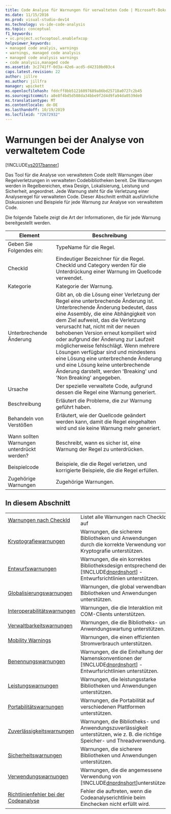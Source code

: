 ```yaml
---
title: Code Analyse für Warnungen für verwalteten Code | Microsoft-Dokumentation
ms.date: 11/15/2016
ms.prod: visual-studio-dev14
ms.technology: vs-ide-code-analysis
ms.topic: conceptual
f1_keywords:
- vc.project.vcfxcoptool.enablefxcop
helpviewer_keywords:
- managed code analyis, warnings
- warnings, managed code analysis
- managed code analysis warnings
- code analysis,managed code
ms.assetid: 3c2741ff-0d3a-42e6-acd5-d42310bd03c4
caps.latest.revision: 22
author: jillre
ms.author: jillfra
manager: wpickett
ms.openlocfilehash: fddcff8bb51216097689a86bd25718a0727c2b45
ms.sourcegitcommit: a8e8f4bd5d508da34bbe9f2d4d9fa94da0539de0
ms.translationtype: MT
ms.contentlocale: de-DE
ms.lasthandoff: 10/19/2019
ms.locfileid: "72672932"
---
```

# <a name="code-analysis-for-managed-code-warnings"></a>Warnungen bei der Analyse von verwaltetem Code
[!INCLUDE[vs2017banner](../includes/vs2017banner.md)]

Das Tool für die Analyse von verwaltetem Code stellt Warnungen über Regelverletzungen in verwalteten Codebibliotheken bereit. Die Warnungen werden in Regelbereichen, etwa Design, Lokalisierung, Leistung und Sicherheit, angeordnet. Jede Warnung steht für die Verletzung einer Analyseregel für verwalteten Code. Dieser Abschnitt enthält ausführliche Diskussionen und Beispiele für jede Warnung zur Analyse von verwaltetem Code.

 Die folgende Tabelle zeigt die Art der Informationen, die für jede Warnung bereitgestellt werden.

|Element|Beschreibung|
|----------|-----------------|
|Geben Sie Folgendes ein:|TypeName für die Regel.|
|CheckId|Eindeutiger Bezeichner für die Regel. CheckId und Category werden für die Unterdrückung einer Warnung im Quellcode verwendet.|
|Kategorie|Kategorie der Warnung.|
|Unterbrechende Änderung|Gibt an, ob die Lösung einer Verletzung der Regel eine unterbrechende Änderung ist. Unterbrechende Änderung bedeutet, dass eine Assembly, die eine Abhängigkeit von dem Ziel aufweist, das die Verletzung verursacht hat, nicht mit der neuen behobenen Version erneut kompiliert wird oder aufgrund der Änderung zur Laufzeit möglicherweise fehlschlägt. Wenn mehrere Lösungen verfügbar sind und mindestens eine Lösung eine unterbrechende Änderung und eine Lösung keine unterbrechende Änderung darstellt, werden 'Breaking' und 'Non Breaking' angegeben.|
|Ursache|Der spezielle verwaltete Code, aufgrund dessen die Regel eine Warnung generiert.|
|Beschreibung|Erläutert die Probleme, die zur Warnung geführt haben.|
|Behandeln von Verstößen|Erläutert, wie der Quellcode geändert werden kann, damit die Regel eingehalten wird und sie keine Warnung mehr generiert.|
|Wann sollten Warnungen unterdrückt werden?|Beschreibt, wann es sicher ist, eine Warnung der Regel zu unterdrücken.|
|Beispielcode|Beispiele, die die Regel verletzen, und korrigierte Beispiele, die die Regel erfüllen.|
|Zugehörige Warnungen|Zugehörige Warnungen.|

## <a name="in-this-section"></a>In diesem Abschnitt

|||
|-|-|
|[Warnungen nach CheckId](../code-quality/code-analysis-warnings-for-managed-code-by-checkid.md)|Listet alle Warnungen nach CheckId auf|
|[Kryptografiewarnungen](../code-quality/cryptography-warnings.md)|Warnungen, die sicherere Bibliotheken und Anwendungen durch die korrekte Verwendung von Kryptografie unterstützen.|
|[Entwurfswarnungen](../code-quality/design-warnings.md)|Warnungen, die ein korrektes Bibliotheksdesign entsprechend den [!INCLUDE[dnprdnshort](../includes/dnprdnshort-md.md)] -Entwurfsrichtlinien unterstützen.|
|[Globalisierungswarnungen](../code-quality/globalization-warnings.md)|Warnungen, die global verwendbare Bibliotheken und Anwendungen unterstützen.|
|[Interoperabilitätswarnungen](../code-quality/interoperability-warnings.md)|Warnungen, die die Interaktion mit COM-Clients unterstützen.|
|[Verwaltbarkeitswarnungen](../code-quality/maintainability-warnings.md)|Warnungen, die die Bibliotheks- und Anwendungswartung unterstützen.|
|[Mobility Warnings](../code-quality/mobility-warnings.md)|Warnungen, die einen effizienten Stromverbrauch unterstützen.|
|[Benennungswarnungen](../code-quality/naming-warnings.md)|Warnungen, die die Einhaltung der Namenskonventionen der [!INCLUDE[dnprdnshort](../includes/dnprdnshort-md.md)] -Entwurfsrichtlinien unterstützen.|
|[Leistungswarnungen](../code-quality/performance-warnings.md)|Warnungen, die leistungsstarke Bibliotheken und Anwendungen unterstützen.|
|[Portabilitätswarnungen](../code-quality/portability-warnings.md)|Warnungen, die Portabilität auf verschiedenen Plattformen unterstützen.|
|[Zuverlässigkeitswarnungen](../code-quality/reliability-warnings.md)|Warnungen, die Bibliotheks- und Anwendungszuverlässigkeit unterstützen, wie z. B. die richtige Speicher- und Threadverwendung.|
|[Sicherheitswarnungen](../code-quality/security-warnings.md)|Warnungen, die sicherere Bibliotheken und Anwendungen unterstützen.|
|[Verwendungswarnungen](../code-quality/usage-warnings.md)|Warnungen, die die angemessene Verwendung von [!INCLUDE[dnprdnshort](../includes/dnprdnshort-md.md)]unterstützen.|
|[Richtlinienfehler bei der Codeanalyse](../code-quality/code-analysis-policy-errors.md)|Fehler die auftreten, wenn die Codeanalyserichtlinie beim Einchecken nicht erfüllt wird.|
